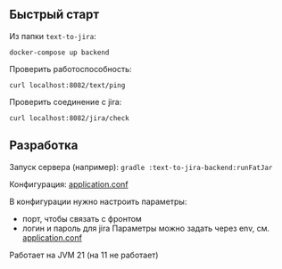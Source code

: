 ## Быстрый старт

Из папки `text-to-jira`:
```text
docker-compose up backend
```

Проверить работоспособность:
```text
curl localhost:8082/text/ping
```

Проверить соединение с jira:
```text
curl localhost:8082/jira/check
```


## Разработка

Запуск сервера (например): `gradle :text-to-jira-backend:runFatJar`

Конфигурация: [application.conf](src/main/resources/application.conf)

В конфигурации нужно настроить параметры:
- порт, чтобы связать с фронтом
- логин и пароль для jira
Параметры можно задать через env, см. [application.conf](src/main/resources/application.conf)

Работает на JVM 21 (на 11 не работает)


